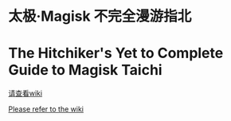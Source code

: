 # 太极·Magisk 不完全漫游指北
# The Hitchiker's Yet to Complete Guide to Magisk Taichi 

[请查看wiki](https://github.com/hh2333/EXposed-Guide/wiki)

[Please refer to the wiki](https://github.com/hh2333/EXposed-Guide/wiki)
